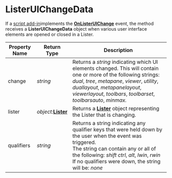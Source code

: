 # ListerUIChangeData

If a [script add-in](/Manual/scripting/script_add-ins/RAEDME.md)implements the **[OnListerUIChange](../scripting_events/onlisteruichange.md)** event, the method receives a **ListerUIChangeData** object when various user interface elements are opened or closed in a Lister.

| Property Name | Return Type | Description |
| --- | --- | --- |
| change | *string* | Returns a *string* indicating which UI elements changed. This will contain one or more of the following strings: *dual*, *tree*, *metapane*, *viewer*, *utility*, *duallayout*, *metapanelayout*, *viewerlayout*, *toolbars*, *toolbarset*, *toolbarsauto*, *minmax.* |
| lister | *object:***[Lister](lister.md)** | Returns a **[Lister](lister.md)** object representing the Lister that is changing. |
| qualifiers | *string* | Returns a string indicating any qualifier keys that were held down by the user when the event was triggered.  <br />The string can contain any or all of the following: *shift* *ctrl*, *alt*, *lwin*, *rwin*  <br />If no qualifiers were down, the string will be: *none* |

